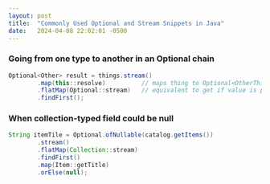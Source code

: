 ```yaml
---
layout: post
title:  "Commonly Used Optional and Stream Snippets in Java"
date:   2024-04-08 22:02:01 -0500
---
```



### Going from one type to another in an Optional chain

```java
Optional<Other> result = things.stream()
        .map(this::resolve)          // maps thing to Optional<OtherThing>
        .flatMap(Optional::stream)   // equivalent to get if value is present
        .findFirst();

```

### When collection-typed field could be null

```java
String itemTile = Optional.ofNullable(catalog.getItems())
        .stream()
        .flatMap(Collection::stream)
        .findFirst()
        .map(Item::getTitle)
        .orElse(null);
```


